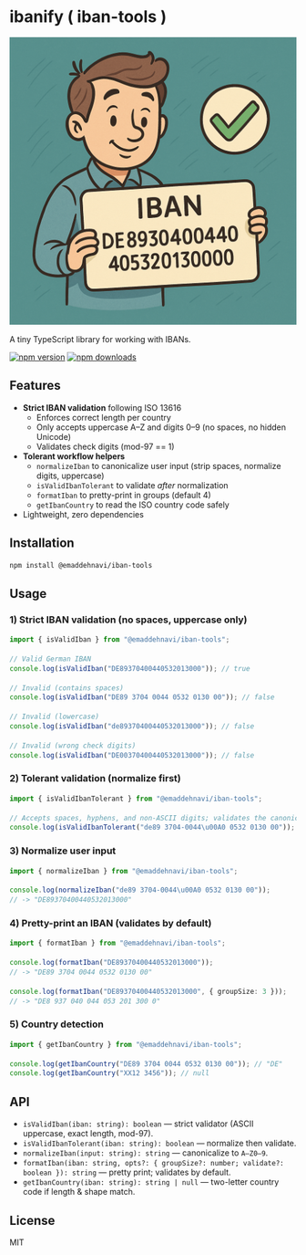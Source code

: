 # ibanify ( iban-tools )

![iban-tools Banner](https://github.com/emadgit/iban-tools/blob/main/pics/iban-tools.png)

A tiny TypeScript library for working with IBANs.

[![npm version](https://img.shields.io/npm/v/@emaddehnavi/iban-tools.svg)](https://www.npmjs.com/package/@emaddehnavi/iban-tools)
[![npm downloads](https://img.shields.io/npm/dm/@emaddehnavi/iban-tools.svg)](https://www.npmjs.com/package/@emaddehnavi/iban-tools)

## Features

- **Strict IBAN validation** following ISO 13616
  - Enforces correct length per country
  - Only accepts uppercase A–Z and digits 0–9 (no spaces, no hidden Unicode)
  - Validates check digits (mod-97 == 1)
- **Tolerant workflow helpers**
  - `normalizeIban` to canonicalize user input (strip spaces, normalize digits, uppercase)
  - `isValidIbanTolerant` to validate *after* normalization
  - `formatIban` to pretty-print in groups (default 4)
  - `getIbanCountry` to read the ISO country code safely
- Lightweight, zero dependencies

## Installation

```bash
npm install @emaddehnavi/iban-tools
```

## Usage

### 1) Strict IBAN validation (no spaces, uppercase only)
```ts
import { isValidIban } from "@emaddehnavi/iban-tools";

// Valid German IBAN
console.log(isValidIban("DE89370400440532013000")); // true

// Invalid (contains spaces)
console.log(isValidIban("DE89 3704 0044 0532 0130 00")); // false

// Invalid (lowercase)
console.log(isValidIban("de89370400440532013000")); // false

// Invalid (wrong check digits)
console.log(isValidIban("DE00370400440532013000")); // false
```

### 2) Tolerant validation (normalize first)
```ts
import { isValidIbanTolerant } from "@emaddehnavi/iban-tools";

// Accepts spaces, hyphens, and non-ASCII digits; validates the canonical IBAN
console.log(isValidIbanTolerant("de89 3704-0044\u00A0 0532 0130 00")); // true
```

### 3) Normalize user input
```ts
import { normalizeIban } from "@emaddehnavi/iban-tools";

console.log(normalizeIban("de89 3704-0044\u00A0 0532 0130 00"));
// -> "DE89370400440532013000"
```

### 4) Pretty-print an IBAN (validates by default)
```ts
import { formatIban } from "@emaddehnavi/iban-tools";

console.log(formatIban("DE89370400440532013000"));
// -> "DE89 3704 0044 0532 0130 00"

console.log(formatIban("DE89370400440532013000", { groupSize: 3 }));
// -> "DE8 937 040 044 053 201 300 0"
```

### 5) Country detection
```ts
import { getIbanCountry } from "@emaddehnavi/iban-tools";

console.log(getIbanCountry("DE89 3704 0044 0532 0130 00")); // "DE"
console.log(getIbanCountry("XX12 3456")); // null
```

## API

- `isValidIban(iban: string): boolean` — strict validator (ASCII uppercase, exact length, mod-97).
- `isValidIbanTolerant(iban: string): boolean` — normalize then validate.
- `normalizeIban(input: string): string` — canonicalize to `A–Z0–9`.
- `formatIban(iban: string, opts?: { groupSize?: number; validate?: boolean }): string` — pretty print; validates by default.
- `getIbanCountry(iban: string): string | null` — two-letter country code if length & shape match.

## License

MIT
